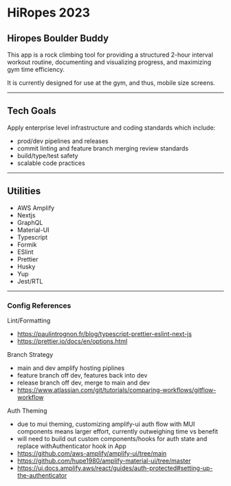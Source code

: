 # HiRopes 2023

## Hiropes Boulder Buddy

This app is a rock climbing tool for providing a structured 2-hour interval workout routine, documenting and visualizing progress, and maximizing gym time efficiency.

It is currently designed for use at the gym, and thus, mobile size screens.

---

## Tech Goals

Apply enterprise level infrastructure and coding standards which include:

- prod/dev pipelines and releases
- commit linting and feature branch merging review standards
- build/type/test safety
- scalable code practices

---

## Utilities

- AWS Amplify
- Nextjs
- GraphQL
- Material-UI
- Typescript
- Formik
- ESlint
- Prettier
- Husky
- Yup
- Jest/RTL

---

### Config References

Lint/Formatting

- https://paulintrognon.fr/blog/typescript-prettier-eslint-next-js
- https://prettier.io/docs/en/options.html

Branch Strategy

- main and dev amplify hosting piplines
- feature branch off dev, features back into dev
- release branch off dev, merge to main and dev
- https://www.atlassian.com/git/tutorials/comparing-workflows/gitflow-workflow

Auth Theming

- due to mui theming, customizing amplify-ui auth flow with MUI components means larger effort, currently outweighing time vs benefit
- will need to build out custom components/hooks for auth state and replace withAuthenticator hook in App
- https://github.com/aws-amplify/amplify-ui/tree/main
- https://github.com/hupe1980/amplify-material-ui/tree/master
- https://ui.docs.amplify.aws/react/guides/auth-protected#setting-up-the-authenticator
